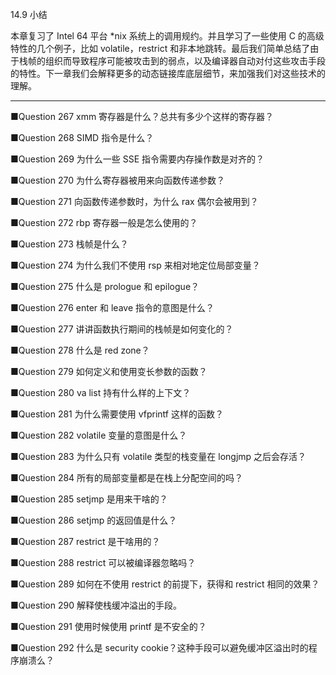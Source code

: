 14.9 小结

本章复习了 Intel 64 平台 \*nix 系统上的调用规约。并且学习了一些使用 C 的高级特性的几个例子，比如 volatile，restrict 和非本地跳转。最后我们简单总结了由于栈帧的组织而导致程序可能被攻击到的弱点，以及编译器自动对付这些攻击手段的特性。下一章我们会解释更多的动态链接库底层细节，来加强我们对这些技术的理解。

---

■Question 267 xmm 寄存器是什么？总共有多少个这样的寄存器？

■Question 268 SIMD 指令是什么？

■Question 269 为什么一些 SSE 指令需要内存操作数是对齐的？

■Question 270 为什么寄存器被用来向函数传递参数？

■Question 271 向函数传递参数时，为什么 rax 偶尔会被用到？

■Question 272 rbp 寄存器一般是怎么使用的？

■Question 273 栈帧是什么？

■Question 274 为什么我们不使用 rsp 来相对地定位局部变量？

■Question 275 什么是 prologue 和 epilogue？

■Question 276 enter 和 leave 指令的意图是什么？

■Question 277 讲讲函数执行期间的栈帧是如何变化的？

■Question 278 什么是 red zone？

■Question 279 如何定义和使用变长参数的函数？

■Question 280 va list 持有什么样的上下文？

■Question 281 为什么需要使用 vfprintf 这样的函数？

■Question 282 volatile 变量的意图是什么？

■Question 283 为什么只有 volatile 类型的栈变量在 longjmp 之后会存活？

■Question 284 所有的局部变量都是在栈上分配空间的吗？

■Question 285 setjmp 是用来干啥的？

■Question 286 setjmp 的返回值是什么？

■Question 287 restrict 是干啥用的？

■Question 288 restrict 可以被编译器忽略吗？

■Question 289 如何在不使用 restrict 的前提下，获得和 restrict 相同的效果？

■Question 290 解释使栈缓冲溢出的手段。

■Question 291 使用时候使用 printf 是不安全的？

■Question 292 什么是 security cookie？这种手段可以避免缓冲区溢出时的程序崩溃么？

